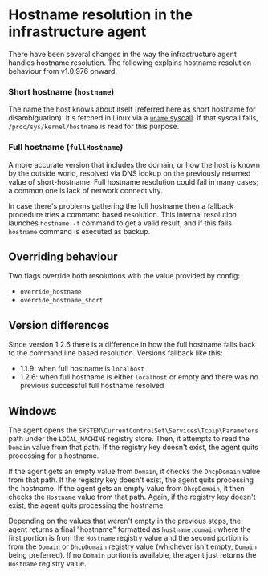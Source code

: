 # Hostname resolution in the infrastructure agent

There have been several changes in the way the infrastructure agent handles hostname resolution. The following explains hostname resolution behaviour from v1.0.976 onward.

### Short hostname (`hostname`)

The name the host knows about itself (referred here as short hostname for disambiguation). It's fetched in Linux via a [`uname` syscall](http://man7.org/linux/man-pages/man2/uname.2.html). If that syscall fails, `/proc/sys/kernel/hostname` is read for this purpose.

### Full hostname (`fullHostname`)

A more accurate version that includes the domain, or how the host is known by the outside world, resolved via DNS lookup on the previously returned value of short-hostname. Full hostname resolution could fail in many cases; a common one is lack of network connectivity.

In case there's problems gathering the full hostname then a fallback procedure tries a command based resolution. This internal resolution launches `hostname -f` command to get a valid result, and if this fails `hostname` command is executed as backup.

## Overriding behaviour

Two flags override both resolutions with the value provided by config:
- `override_hostname`
- `override_hostname_short`

## Version differences

Since version 1.2.6 there is a difference in how the full hostname falls back to the command line based resolution. Versions fallback like this:

- 1.1.9: when full hostname is `localhost`
- 1.2.6: when full hostname is either `localhost` or empty and there was no previous successful full hostname resolved

## Windows

The agent opens the `SYSTEM\CurrentControlSet\Services\Tcpip\Parameters` path under the `LOCAL_MACHINE` registry store. Then, it attempts to read the `Domain` value from that path. If the registry key doesn't exist, the agent quits processing for a hostname.

If the agent gets an empty value from `Domain`, it checks the `DhcpDomain` value from that path. If the registry key doesn't exist, the agent quits processing the hostname. If the agent gets an empty value from `DhcpDomain`, it then checks the `Hostname` value from that path. Again, if the registry key doesn't exist, the agent quits processing the hostname.

Depending on the values that weren't empty in the previous steps, the agent returns a final "hostname" formatted as `hostname.domain` where the first portion is from the `Hostname` registry value and the second portion is from the `Domain` or `DhcpDomain` registry value (whichever isn't empty, `Domain` being preferred). If no `Domain` portion is available, the agent just returns the `Hostname` registry value.
